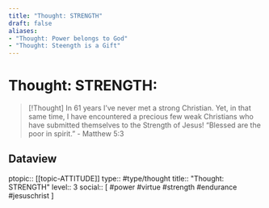 ```yaml
---
title: "Thought: STRENGTH"
draft: false
aliases:
- "Thought: Power belongs to God"
- "Thought: Steength is a Gift"
---
```

# Thought: STRENGTH:
> [!Thought]
> In 61 years I’ve never met a strong Christian.
> Yet, in that same time, I have encountered a precious few weak Christians who have submitted themselves to the Strength of Jesus!
> “Blessed are the poor in spirit.” - Matthew 5:3

## Dataview
ptopic:: [[topic-ATTITUDE]]
type:: #type/thought
title:: "Thought: STRENGTH"
level:: 3
social:: [ #power #virtue #strength #endurance #jesuschrist ]
